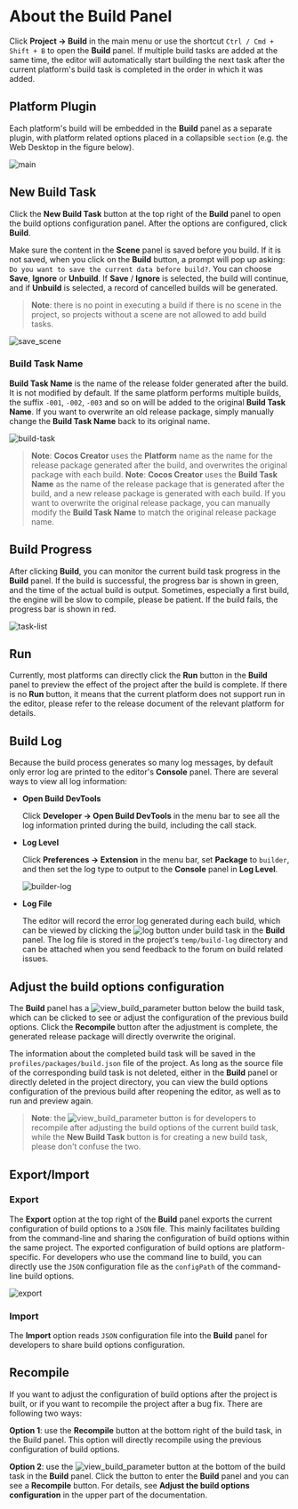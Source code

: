 # About the Build Panel

Click **Project -> Build** in the main menu or use the shortcut `Ctrl / Cmd + Shift + B` to open the **Build** panel. If multiple build tasks are added at the same time, the editor will automatically start building the next task after the current platform's build task is completed in the order in which it was added.

## Platform Plugin

Each platform's build will be embedded in the **Build** panel as a separate plugin, with platform related options placed in a collapsible `section` (e.g. the Web Desktop in the figure below).

![main](build-panel/main.jpg)

## New Build Task

Click the **New Build Task** button at the top right of the **Build** panel to open the build options configuration panel. After the options are configured, click **Build**.

Make sure the content in the **Scene** panel is saved before you build. If it is not saved, when you click on the **Build** button, a prompt will pop up asking: `Do you want to save the current data before build?`. You can choose **Save**, **Ignore** or **Unbuild**. If **Save** / **Ignore** is selected, the build will continue, and if **Unbuild** is selected, a record of cancelled builds will be generated.

> **Note**: there is no point in executing a build if there is no scene in the project, so projects without a scene are not allowed to add build tasks.

![save_scene](build-panel/save_scene.png)

### Build Task Name

**Build Task Name** is the name of the release folder generated after the build. It is not modified by default. If the same platform performs multiple builds, the suffix `-001`, `-002`, `-003` and so on will be added to the original **Build Task Name**. If you want to overwrite an old release package, simply manually change the **Build Task Name** back to its original name.

![build-task](build-panel/build-task.jpg)

> **Note**: __Cocos Creator__ uses the **Platform** name as the name for the release package generated after the build, and overwrites the original package with each build.
> **Note**: __Cocos Creator__ uses the **Build Task Name** as the name of the release package that is generated after the build, and a new release package is generated with each build. If you want to overwrite the original release package, you can manually modify the **Build Task Name** to match the original release package name.

## Build Progress

After clicking **Build**, you can monitor the current build task progress in the **Build** panel. If the build is successful, the progress bar is shown in green, and the time of the actual build is output. Sometimes, especially a first build, the engine will be slow to compile, please be patient. If the build fails, the progress bar is shown in red.

![task-list](build-panel/task-list.jpg)

## Run

Currently, most platforms can directly click the **Run** button in the **Build** panel to preview the effect of the project after the build is complete. If there is no **Run** button, it means that the current platform does not support run in the editor, please refer to the release document of the relevant platform for details.

## Build Log

Because the build process generates so many log messages, by default only error log are printed to the editor's **Console** panel. There are several ways to view all log information:

- **Open Build DevTools**

  Click **Developer -> Open Build DevTools** in the menu bar to see all the log information printed during the build, including the call stack.

- **Log Level**

  Click **Preferences -> Extension** in the menu bar, set **Package** to `builder`, and then set the log type to output to the **Console** panel in **Log Level**.

  ![builder-log](./build-panel/builder-log.jpg)

- **Log File**

  The editor will record the error log generated during each build, which can be viewed by clicking the ![log](build-panel/log.jpg) button under build task in the **Build** panel. The log file is stored in the project's `temp/build-log` directory and can be attached when you send feedback to the forum on build related issues.

## Adjust the build options configuration

The **Build** panel has a ![view_build_parameter](build-panel/view_build_parameter.png) button below the build task, which can be clicked to see or adjust the configuration of the previous build options. Click the **Recompile** button after the adjustment is complete, the generated release package will directly overwrite the original.

The information about the completed build task will be saved in the `profiles/packages/build.json` file of the project. As long as the source file of the corresponding build task is not deleted, either in the **Build** panel or directly deleted in the project directory, you can view the build options configuration of the previous build after reopening the editor, as well as to run and preview again.

> **Note**: the ![view_build_parameter](build-panel/view_build_parameter.png) button is for developers to recompile after adjusting the build options of the current build task, while the **New Build Task** button is for creating a new build task, please don't confuse the two.

## Export/Import

### Export

The **Export** option at the top right of the **Build** panel exports the current configuration of build options to a `JSON` file. This mainly facilitates building from the command-line and sharing the configuration of build options within the same project. The exported configuration of build options are platform-specific. For developers who use the command line to build, you can directly use the `JSON` configuration file as the `configPath` of the command-line build options.

![export](build-panel/export.jpg)

### Import

The **Import** option reads `JSON` configuration file into the **Build** panel for developers to share build options configuration.

## Recompile

If you want to adjust the configuration of build options after the project is built, or if you want to recompile the project after a bug fix. There are following two ways:

**Option 1**: use the **Recompile** button at the bottom right of the build task, in the Build panel. This option will directly recompile using the previous configuration of build options.

**Option 2**: use the ![view_build_parameter](build-panel/view_build_parameter.png) button at the bottom of the build task in the **Build** panel. Click the button to enter the **Build** panel and you can see a **Recompile** button. For details, see **Adjust the build options configuration** in the upper part of the documentation.
